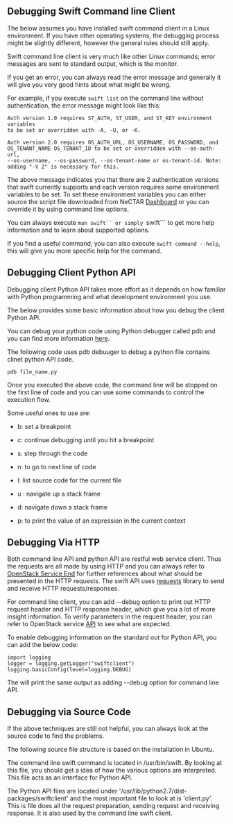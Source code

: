 ## Debugging Swift Command line Client

The below assumes you have installed swift command client in a Linux
environment. If you have other operating systems, the debugging process might be
slightly different, however the general rules should still apply.

Swift command line client is very much like other Linux commands; error messages
are sent to standard output, which is the monitor.

If you get an error, you can always read the error message and generally it will
give you very good hints about what might be wrong.

For example, if you execute ```swift list``` on the command line without
authentication, the error message might look like this:

```
Auth version 1.0 requires ST_AUTH, ST_USER, and ST_KEY environment variables
to be set or overridden with -A, -U, or -K.

Auth version 2.0 requires OS_AUTH_URL, OS_USERNAME, OS_PASSWORD, and
OS_TENANT_NAME OS_TENANT_ID to be set or overridden with --os-auth-url,
--os-username, --os-password, --os-tenant-name or os-tenant-id. Note:
adding "-V 2" is necessary for this.
```

The above message indicates you that there are 2 authentication versions that
swift currently supports and each version requires some environment variables
to be set. To set these environment variables you can either source the script
file downloaded from NeCTAR [Dashboard][dashboard] or you can override it by
using command line options.

You can always execute ```man swift`` or simply ```swift``` to get more help
information and to learn about supported options.

If you find a useful command, you can also execute ```swift command --help```,
this will give you more specific help for the command.

## Debugging Client Python API

Debugging client Python API takes more effort as it depends on how familiar
with Python programming and what development environment you use.

The below provides some basic information about how you debug the client Python
API.

You can debug your python code using Python debugger called pdb and you can find
more information [here][pdb].

The following code uses pdb debuuger to debug a python file contains clinet python
API code.

```
pdb file_name.py
```

Once you executed the above code, the command line will be stopped on the first
line of code and you can use some commands to control the execution flow.

Some useful ones to use are:

- b: set a breakpoint

- c: continue debugging until you hit a breakpoint

- s: step through the code

- n: to go to next line of code

- l: list source code for the current file

- u : navigate up a stack frame

- d: navigate down a stack frame

- p: to print the value of an expression in the current context


## Debugging Via HTTP

Both command line API and python API are restful web service client.
Thus the requests are all made by using HTTP and you can always refer to
[OpenStack Service End][api] for further references about what should be
presented in the HTTP requests. The swift API uses [requests][requests] library
to send and receive HTTP requests/responses.

For command line client, you can add --debug option to print out HTTP request
header and HTTP response header, which give you a lot of more insight
information. To verify parameters in the request header, you can refer to
OpenStack service [API][api] to see what are expected.


To enable debugging information on the standard out for Python API, you can add
the below code:

```
import logging
logger = logging.getLogger("swiftclient")
logging.basicConfig(level=logging.DEBUG)

```

The will print the same output as adding --debug option for command line API.

## Debugging via Source Code

If the above techniques are still not helpful, you can always look at the source
code to find the problems.

The following source file structure is based on the installation in Ubuntu.

The command line swift command is located in /usr/bin/swift. By looking at this
file, you should get a idea of how the various options are interpreted. This file
acts as an interface for Python API.

The Python API files are located under
'/usr/lib/python2.7/dist-packages/swiftclient' and the most important file to look
at is 'client.py'. This is file does all the request preparation, sending request
and receiving response. It is also used by the command line swift client. 


[dashboard]: https://dashboard.rc.nectar.org.au
[api]: http://developer.openstack.org/api-ref-objectstorage-v1.html
[python api]: http://docs.openstack.org/developer/python-swiftclient/swiftclient.html
[pdb]: https://docs.python.org/2/library/pdb.html
[requests]: http://www.python-requests.org/en/latest/